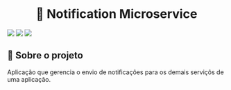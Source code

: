 <h1 align='center'>
   💬 Notification Microservice
</h1>

<div>
<img src="https://img.shields.io/static/v1?label=LICENSE&message=MIT&color=EA2845&style=for-the-badge"/> <img src="https://img.shields.io/static/v1?label=STATUS&message=DEVELOPING&color=EA2845&style=for-the-badge"/> <img src="https://img.shields.io/static/v1?label=NPM&message=v6.14.17&color=EA2845&style=for-the-badge"/>
</div>

## 📃 Sobre o projeto

Aplicação que gerencia o envio de notificações para os demais serviçõs de uma aplicação.

